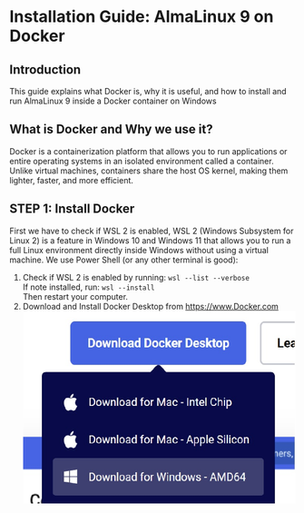 # Installation Guide: AlmaLinux 9 on Docker

## Introduction

This guide explains what Docker is, why it is useful, and how to install and run AlmaLinux 9 inside a Docker container on Windows

## What is Docker and Why we use it?
Docker is a containerization platform that allows you to run applications or entire operating systems in an isolated environment called a container. Unlike virtual machines, containers share the host OS kernel, making them lighter, faster, and more efficient.

## STEP 1: Install Docker
First we have to check if WSL 2 is enabled, WSL 2 (Windows Subsystem for Linux 2) is a feature in Windows 10 and Windows 11 that allows you to run a full Linux environment directly inside Windows without using a virtual machine. We use Power Shell (or any other terminal is good):
1.  Check if WSL 2 is enabled by running: `wsl --list --verbose`  
 If note installed, run: `wsl --install`  
 Then restart your computer.
2. Download and Install Docker Desktop from https://www.Docker.com
   ![Alt Text](images/docker_windows_download.png)




